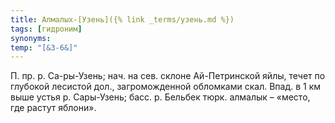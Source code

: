 ```yaml
---
title: Алмалых-[Узень]({% link _terms/узень.md %})
tags: [гидроним]
synonyms:
temp: "[&З-6&]"
---
```


П. пр. р. Са-ры-Узень; нач. на сев. склоне Ай-Петринской яйлы, течет по глубокой
лесистой дол., загроможденной обломками скал. Впад. в 1 км выше устья р.
Сары-Узень; басс. р. Бельбек тюрк. алмалык – «место, где растут яблони».
